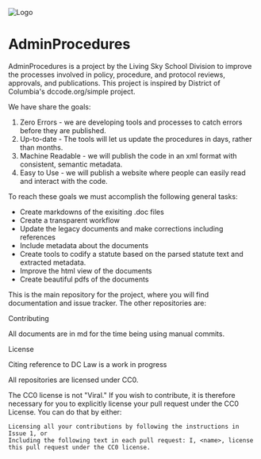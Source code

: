 ![Logo](https://livingskyschooldivision.github.io/AdminProceduresPublic/LivingSkySDLogo.svg)

# AdminProcedures

AdminProcedures is a project by the Living Sky School Division to improve the processes involved in policy, procedure, and protocol reviews, approvals, and publications. This project is inspired by District of Columbia's dccode.org/simple project.

We have share the goals:

1. Zero Errors - we are developing tools and processes to catch errors before they are published.
2. Up-to-date - The tools will let us update the procedures in days, rather than months.
3. Machine Readable - we will publish the code in an xml format with consistent, semantic metadata.
4. Easy to Use - we will publish a website where people can easily read and interact with the code.

To reach these goals we must accomplish the following general tasks:

* Create markdowns of the exisiting .doc files
* Create a transparent workflow
* Update the legacy documents and make corrections including references
* Include metadata about the documents
* Create tools to codify a statute based on the parsed statute text and extracted metadata. 
* Improve the html view of the documents 
* Create beautiful pdfs of the documents

This is the main repository for the project, where you will find documentation and issue tracker. The other repositories are:

Contributing

All documents are in md for the time being using manual commits.

License

Citing reference to DC Law is a work in progress

All repositories are licensed under CC0.

The CC0 license is not "Viral." If you wish to contribute, it is therefore necessary for you to explicitly license your pull request under the CC0 License. You can do that by either:

    Licensing all your contributions by following the instructions in Issue 1, or
    Including the following text in each pull request: I, <name>, license this pull request under the CC0 license.
